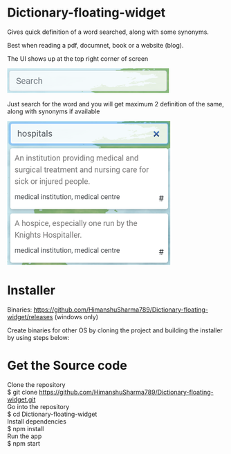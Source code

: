 # Dictionary-floating-widget
Gives quick definition of a word searched, along with some synonyms.

Best when reading a pdf, documnet, book or a website (blog).

The UI shows up at the top right corner of screen

<img src="screenshots/img1.png">

Just search for the word and you will get maximum 2 definition of the same, along with synonyms if available

<img src="screenshots/img2.png">

# Installer
Binaries: https://github.com/HimanshuSharma789/Dictionary-floating-widget/releases
(windows only)

Create binaries for other OS by cloning the project and building the installer by using steps below:

# Get the Source code
Clone the repository<br>
$ git clone https://github.com/HimanshuSharma789/Dictionary-floating-widget.git<br>
Go into the repository<br>
$ cd Dictionary-floating-widget<br>
Install dependencies<br>
$ npm install<br>
Run the app<br>
$ npm start
